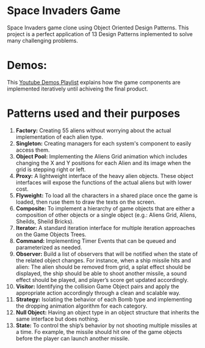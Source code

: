 # Space Invaders Game
Space Invaders game clone using Object Oriented Design Patterns. This project is a perfect application of 13 Design Patterns inplemented to solve many challenging problems.

# Demos:
This [Youtube Demos Playlist](https://www.youtube.com/playlist?list=PLiPAB5oCbbf-YwGOv26o44cnh6UF4SNt_) explains how the game components are implemented iteratively until achiveing the final product.

# Patterns used and their purposes
1. **Factory:** Creating 55 aliens without worrying about the actual implementation of each alien type.
2. **Singleton:** Creating managers for each system's component to easily access them.
3. **Object Pool:** Implementing the Aliens Grid animation which includes changing the X and Y positions for each Alien and its image when the grid is stepping right or left.
4. **Proxy:** A lightweight interface of the heavy alien objects. These object interfaces will expose the functions of the actual aliens but with lower cost.
5. **Flyweight:** To load all the characters in a shared place once the game is loaded, then ruse them to draw the texts on the screen.
6. **Composite:**  To implement a hierarchy of game objects that are either a composition of other objects or a single object (e.g.: Aliens Grid, Aliens, Sheilds, Sheild Bricks).
7. **Iterator:** A standard iteration interface for multiple iteration approaches on the Game Objects Trees.
8. **Command:** Implementing Timer Events that can be queued and parameterized as needed.
9. **Observer:** Build a list of observers that will be notified when the state of the related object changes. For instance, when a ship missile hits and alien: The alien should be removed from grid, a splat effect should be displayed, the ship should be able to shoot another missile, a sound effect should be played, and player’s score get updated accordingly.
10. **Visitor:** Identifying the collision Game Object pairs and apply the appropriate action accordingly through a clean and scalable way.
11. **Strategy:** Isolating the behavior of each Bomb type and implementing the dropping animation algorithm for each category.
12. **Null Object:** Having an object type in an object structure that inherits the same interface but does nothing.
13. **State:** To control the ship’s behavior by not shooting multiple missiles at a time. Fo example, the missile should hit one of the game objects before the player can launch another missile.
